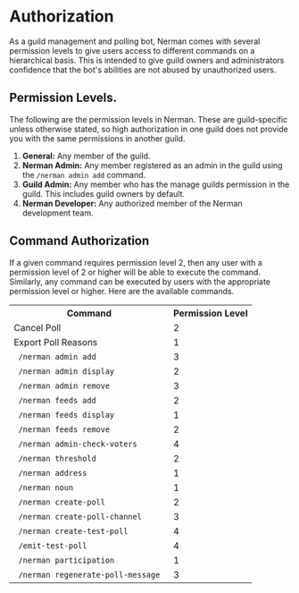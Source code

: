 # Authorization

As a guild management and polling bot, Nerman comes with several permission levels to give users access to different commands on a hierarchical basis. This is intended to give guild owners and administrators confidence that the bot's abilities are not abused by unauthorized users.

## Permission Levels.

The following are the permission levels in Nerman. These are guild-specific unless otherwise stated, so high authorization in one guild does not provide you with the same permissions in another guild.

1. **General:** Any member of the guild.
2. **Nerman Admin:** Any member registered as an admin in the guild using the `/nerman admin add` command.
3. **Guild Admin:** Any member who has the manage guilds permission in the guild. This includes guild owners by default.
4. **Nerman Developer:** Any authorized member of the Nerman development team.

## Command Authorization

If a given command requires permission level 2, then any user with a permission level of 2 or higher will be able to execute the command. Similarly, any command can be executed by users with the appropriate permission level or higher. Here are the available commands.

<table>
	<tr>
		<th> Command </th>
		<th> Permission Level </th>
	</tr>
	<tr>
		<td> Cancel Poll </td>
		<td> 2 </td>
	</tr>
	<tr>
		<td> Export Poll Reasons </td>
		<td> 1 </td>
	</tr>
	<tr>
		<td> <code> /nerman admin add </code> </td>
		<td> 3 </td>
	</tr>
	<tr>
		<td> <code> /nerman admin display </code> </td>
		<td> 2 </td>
	</tr>
	<tr>
		<td> <code> /nerman admin remove </code> </td>
		<td> 3 </td>
	</tr>
	<tr>
		<td> <code> /nerman feeds add </code> </td>
		<td> 2 </td>
	</tr>
	<tr>
		<td> <code> /nerman feeds display </code> </td>
		<td> 1 </td>
	</tr>
	<tr>
		<td> <code> /nerman feeds remove </code> </td>
		<td> 2 </td>
	</tr>
	<tr>
		<td> <code> /nerman admin-check-voters </code> </td>
		<td> 4 </td>
	</tr>
	<tr>
		<td> <code> /nerman threshold </code> </td>
		<td> 2 </td>
	</tr>
	<tr>
		<td> <code> /nerman address </code> </td>
		<td> 1 </td>
	</tr>
	<tr>
		<td> <code> /nerman noun </code> </td>
		<td> 1 </td>
	</tr>
	<tr>
		<td> <code> /nerman create-poll </code> </td>
		<td> 2 </td>
	</tr>
	<tr>
		<td> <code> /nerman create-poll-channel </code> </td>
		<td> 3 </td>
	</tr>
	<tr>
		<td> <code> /nerman create-test-poll </code> </td>
		<td> 4 </td>
	</tr>
	<tr>
		<td> <code> /emit-test-poll </code> </td>
		<td> 4 </td>
	</tr>
	<tr>
		<td> <code> /nerman participation </code> </td>
		<td> 1 </td>
	</tr>
	<tr>
		<td> <code> /nerman regenerate-poll-message </code> </td>
		<td> 3 </td>
	</tr>

</table>
